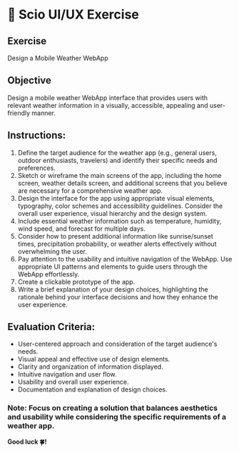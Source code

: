 # 🧪 Scio UI/UX Exercise
## Exercise
Design a Mobile Weather WebApp

## Objective
Design a mobile weather WebApp interface that provides users with relevant weather information in a visually, accessible, appealing and user-friendly manner.

## Instructions:
1. Define the target audience for the weather app (e.g., general users, outdoor enthusiasts, travelers) and identify their specific needs and preferences.
2. Sketch or wireframe the main screens of the app, including the home screen, weather details screen, and additional screens that you believe are necessary for a comprehensive weather app.
3. Design the interface for the app using appropriate visual elements, typography, color schemes and accessibility guidelines. Consider the overall user experience, visual hierarchy and the design system.
4. Include essential weather information such as temperature, humidity, wind speed, and forecast for multiple days.
5. Consider how to present additional information like sunrise/sunset times, precipitation probability, or weather alerts effectively without overwhelming the user.
6. Pay attention to the usability and intuitive navigation of the WebApp. Use appropriate UI patterns and elements to guide users through the WebApp effortlessly.
7. Create a clickable prototype of the app.
8. Write a brief explanation of your design choices, highlighting the rationale behind your interface decisions and how they enhance the user experience.

## Evaluation Criteria:
- User-centered approach and consideration of the target audience's needs.
- Visual appeal and effective use of design elements.
- Clarity and organization of information displayed.
- Intuitive navigation and user flow.
- Usability and overall user experience.
- Documentation and explanation of design choices.

### Note: Focus on creating a solution that balances aesthetics and usability while considering the specific requirements of a weather app.

**Good luck 🍀!**
